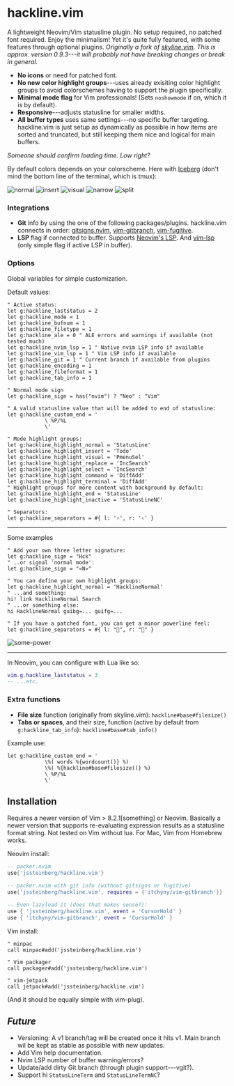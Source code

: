 # hackline.vim

A lightweight Neovim/Vim statusline plugin. No setup required, no patched font required. Enjoy the minimalism! Yet it's quite fully featured, with some features through optional plugins. *Originally a fork of [skyline.vim](https://github.com/ourigen/skyline.vim). This is approx. version 0.9.3---it will probably not have breaking changes or break in general.*

- **No icons** or need for patched font.
- **No new color highlight groups**---uses already exisiting color highlight groups to avoid colorschemes having to support the plugin specifically.
- **Minimal mode flag** for Vim professionals! (Sets `noshowmode` if on, which it is by default).
- **Responsive**---adjusts statusline for smaller widths.
- **All buffer types** uses same settings---no specific buffer targeting. hackline.vim is just setup as dynamically as possible in how items are sorted and truncated, but still keeping them nice and logical for main buffers.

*Someone should confirm loading time. Low right?*

By default colors depends on your colorscheme. Here with [Iceberg](https://cocopon.github.io/iceberg.vim/) (don't mind the bottom line of the terminal, which is tmux):

![normal](https://user-images.githubusercontent.com/729055/174136946-1f0cc857-a4cf-46b8-9781-8b8d336b776c.jpg)
![insert](https://user-images.githubusercontent.com/729055/174136970-bca8a857-9bc8-4a38-bf51-1484b626263b.jpg)
![visual](https://user-images.githubusercontent.com/729055/174136979-7599b2ca-67a8-462f-9436-2100ff27087a.jpg)
![narrow](https://user-images.githubusercontent.com/729055/174137072-07b9f0bd-6b95-41ca-b536-5dc6a8ade4a1.jpg)
![split](https://user-images.githubusercontent.com/729055/174137089-ed5f0fde-b41e-49ef-bd98-dd16f9ade287.jpg)

### Integrations

- **Git** info by using the one of the following packages/plugins. hackline.vim connects in order: [gitsigns.nvim](https://github.com/lewis6991/gitsigns.nvim), [vim-gitbranch](https://github.com/itchyny/vim-gitbranch), [vim-fugitive](https://github.com/tpope/vim-fugitive).
- **LSP** flag if connected to buffer. Supports [Neovim's LSP](https://github.com/neovim/nvim-lspconfig).
And [vim-lsp](https://github.com/prabirshrestha/vim-lsp) (only simple flag if active LSP in buffer).
<!--
- **ALE** if active for buffer and the number of errors and warnings.
-->

### Options

Global variables for simple customization.

Default values:

```vim
" Active status:
let g:hackline_laststatus = 2
let g:hackline_mode = 1
let g:hackline_bufnum = 1
let g:hackline_filetype = 1
let g:hackline_ale = 0 " ALE errors and warnings if available (not tested much)
let g:hackline_nvim_lsp = 1 " Native nvim LSP info if available
let g:hackline_vim_lsp = 1 " Vim LSP info if available
let g:hackline_git = 1 " Current branch if available from plugins
let g:hackline_encoding = 1
let g:hackline_fileformat = 1
let g:hackline_tab_info = 1

" Normal mode sign
let g:hackline_sign = has("nvim") ? "Neo" : "Vim"

" A valid statusline value that will be added to end of statusline:
let g:hackline_custom_end = '
			\ %P/%L 
			\'

" Mode highlight groups:
let g:hackline_highlight_normal = 'StatusLine'
let g:hackline_highlight_insert = 'Todo'
let g:hackline_highlight_visual = 'PmenuSel'
let g:hackline_highlight_replace = 'IncSearch'
let g:hackline_highlight_select = 'IncSearch'
let g:hackline_highlight_command = 'DiffAdd'
let g:hackline_highlight_terminal = 'DiffAdd'
" Highlight groups for more content with background by default:
let g:hackline_highlight_end = 'StatusLine'
let g:hackline_highlight_inactive = 'StatusLineNC'

" Separators:
let g:hackline_separators = #{ l: '›', r: '‹' }
```

---

Some examples

```vim
" Add your own three letter signature:
let g:hackline_sign = "Hck"
" ..or signal 'normal mode':
let g:hackline_sign = "«N»"
```

```vim
" You can define your own highlight groups:
let g:hackline_highlight_normal = 'HacklineNormal'
" ...and something:
hi! link HacklineNormal Search
" ...or something else:
hi HacklineNormal guibg=... guifg=...
```

```vim
" If you have a patched font, you can get a minor powerline feel:
let g:hackline_separators = #{ l: "", r: "" }
```

![some-power](https://user-images.githubusercontent.com/729055/176041696-46676bbe-2a18-4f7a-aad0-75cbdb56b1ac.jpg)

---

In Neovim, you can configure with Lua like so:

```lua
vim.g.hackline_laststatus = 3
-- ...etc.
```

### Extra functions

- **File size** function (originally from skyline.vim): `hackline#base#filesize()`
- **Tabs or spaces**, and their size, function (active by default from `g:hackline_tab_info`): `hackline#base#tab_info()`

Example use:

```vim
let g:hackline_custom_end = '
			\%( words %{wordcount()} %)
			\%( %{hackline#base#filesize()} %)
			\ %P/%L 
			\'
```

## Installation

Requires a newer version of Vim > 8.2.1[something] or Neovim. Basically a newer version that supports re-evaluating expression results as a statusline format string. Not tested on Vim without lua. For Mac, Vim from Homebrew works.

Neovim install:

```lua
-- packer.nvim
use{'jssteinberg/hackline.vim'}
```

```lua
-- packer.nvim with git info (without gitsigns or fugitive)
use{'jssteinberg/hackline.vim', requires = {'itchyny/vim-gitbranch'}}

-- Even lazyload it (does that makes sense?):
use { 'jssteinberg/hackline.vim', event = 'CursorHold' }
use { 'itchyny/vim-gitbranch', event = 'CursorHold' }
```

Vim install:

```vim
" minpac
call minpac#add('jssteinberg/hackline.vim')

" Vim packager
call packager#add('jssteinberg/hackline.vim')

" vim-jetpack
call jetpack#add('jssteinberg/hackline.vim')
```

(And it should be equally simple with vim-plug).

## *Future*

- Versioning: A v1 branch/tag will be created once it hits v1. Main branch wil be kept as stable as possible with new updates.
- Add Vim help documentation.
- Nvim LSP number of buffer warning/errors?
- Update/add dirty Git branch (through plugin support---vgit?).
- Support hi `StatusLineTerm` and `StatusLineTermNC`?
